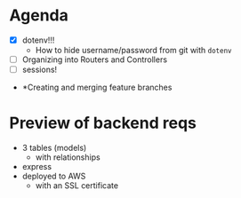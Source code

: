 # Agenda

- [X] dotenv!!!
    - How to hide username/password from git with `dotenv`
- [ ] Organizing into Routers and Controllers
- [ ] sessions!
- *Creating and merging feature branches

# Preview of backend reqs

- 3 tables (models)
    - with relationships
- express
- deployed to AWS
    -  with an SSL certificate